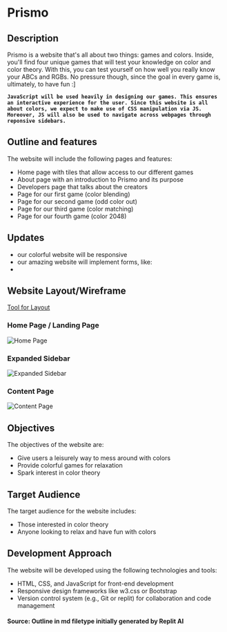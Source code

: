# Prismo

## Description
Prismo is a website that's all about two things: games and colors. Inside, you'll find four unique games that will test your knowledge on color and color theory. With this, you can test yourself on how well you really know your ABCs and RGBs. No pressure though, since the goal in every game is, ultimately, to have fun :] 

**`JavaScript will be used heavily in designing our games. This ensures an interactive experience for the user. Since this website is all about colors, we expect to make use of CSS manipulation via JS. Moreover, JS will also be used to navigate across webpages through reponsive sidebars.`**

## Outline and features
The website will include the following pages and features:
- Home page with tiles that allow access to our different games
- About page with an introduction to Prismo and its purpose
- Developers page that talks about the creators
- Page for our first game (color blending)
- Page for our second game (odd color out)
- Page for our third game (color matching)
- Page for our fourth game (color 2048)

## Updates
- our colorful website will be responsive
- our amazing website will implement forms, like:
- 


## Website Layout/Wireframe

[Tool for Layout](https://canva.com/)

### Home Page / Landing Page ###
![Home Page](/images/prismo-1.png)

### Expanded Sidebar ###
![Expanded Sidebar](/images/prismo-2.png)

### Content Page ###
![Content Page](/images/prismo-3.png)


## Objectives
The objectives of the website are:
- Give users a leisurely way to mess around with colors
- Provide colorful games for relaxation
- Spark interest in color theory

## Target Audience
The target audience for the website includes:
- Those interested in color theory
- Anyone looking to relax and have fun with colors

## Development Approach
The website will be developed using the following technologies and tools:
- HTML, CSS, and JavaScript for front-end development
- Responsive design frameworks like w3.css or Bootstrap
- Version control system (e.g., Git or replit) for collaboration and code management

#### Source: Outline in md filetype initially generated by Replit AI